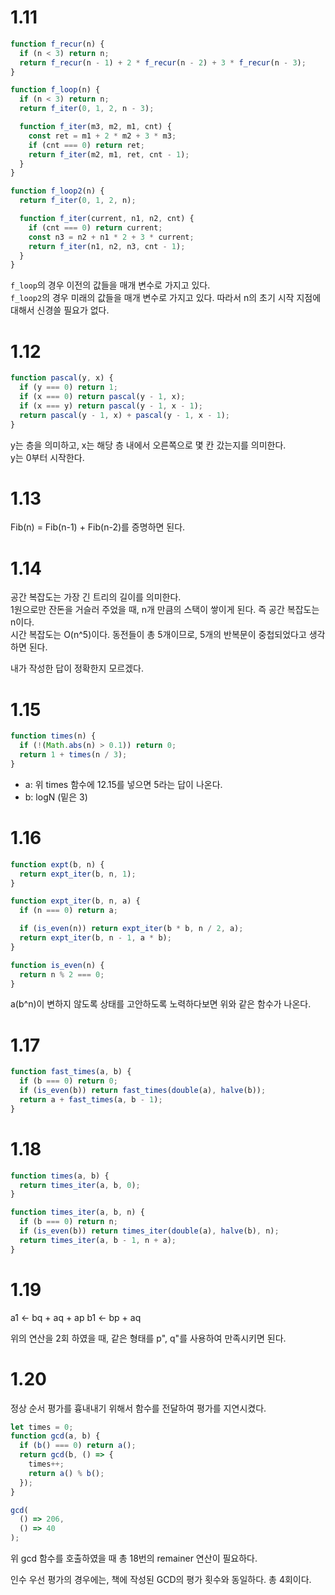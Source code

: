 # 1.11

```js
function f_recur(n) {
  if (n < 3) return n;
  return f_recur(n - 1) + 2 * f_recur(n - 2) + 3 * f_recur(n - 3);
}

function f_loop(n) {
  if (n < 3) return n;
  return f_iter(0, 1, 2, n - 3);

  function f_iter(m3, m2, m1, cnt) {
    const ret = m1 + 2 * m2 + 3 * m3;
    if (cnt === 0) return ret;
    return f_iter(m2, m1, ret, cnt - 1);
  }
}

function f_loop2(n) {
  return f_iter(0, 1, 2, n);

  function f_iter(current, n1, n2, cnt) {
    if (cnt === 0) return current;
    const n3 = n2 + n1 * 2 + 3 * current;
    return f_iter(n1, n2, n3, cnt - 1);
  }
}
```

`f_loop`의 경우 이전의 값들을 매개 변수로 가지고 있다.  
`f_loop2`의 경우 미래의 값들을 매개 변수로 가지고 있다. 따라서 n의 초기 시작 지점에 대해서 신경쓸 필요가 없다.

# 1.12

```js
function pascal(y, x) {
  if (y === 0) return 1;
  if (x === 0) return pascal(y - 1, x);
  if (x === y) return pascal(y - 1, x - 1);
  return pascal(y - 1, x) + pascal(y - 1, x - 1);
}
```

y는 층을 의미하고, x는 해당 층 내에서 오른쪽으로 몇 칸 갔는지를 의미한다.  
y는 0부터 시작한다.

# 1.13

Fib(n) = Fib(n-1) + Fib(n-2)를 증명하면 된다.

# 1.14

공간 복잡도는 가장 긴 트리의 길이를 의미한다.  
1원으로만 잔돈을 거슬러 주었을 때, n개 만큼의 스택이 쌓이게 된다. 즉 공간 복잡도는 n이다.  
시간 복잡도는 O(n^5)이다. 동전들이 총 5개이므로, 5개의 반복문이 중첩되었다고 생각하면 된다.

내가 작성한 답이 정확한지 모르겠다.

# 1.15

```js
function times(n) {
  if (!(Math.abs(n) > 0.1)) return 0;
  return 1 + times(n / 3);
}
```

- a: 위 times 함수에 12.15를 넣으면 5라는 답이 나온다.
- b: logN (밑은 3)

# 1.16

```js
function expt(b, n) {
  return expt_iter(b, n, 1);
}

function expt_iter(b, n, a) {
  if (n === 0) return a;

  if (is_even(n)) return expt_iter(b * b, n / 2, a);
  return expt_iter(b, n - 1, a * b);
}

function is_even(n) {
  return n % 2 === 0;
}
```

a(b^n)이 변하지 않도록 상태를 고안하도록 노력하다보면 위와 같은 함수가 나온다.

# 1.17

```js
function fast_times(a, b) {
  if (b === 0) return 0;
  if (is_even(b)) return fast_times(double(a), halve(b));
  return a + fast_times(a, b - 1);
}
```

# 1.18

```js
function times(a, b) {
  return times_iter(a, b, 0);
}

function times_iter(a, b, n) {
  if (b === 0) return n;
  if (is_even(b)) return times_iter(double(a), halve(b), n);
  return times_iter(a, b - 1, n + a);
}
```

# 1.19

a1 <- bq + aq + ap
b1 <- bp + aq

위의 연산을 2회 하였을 때, 같은 형태를 p", q"를 사용하여 만족시키면 된다.

# 1.20

정상 순서 평가를 흉내내기 위해서 함수를 전달하여 평가를 지연시켰다.

```js
let times = 0;
function gcd(a, b) {
  if (b() === 0) return a();
  return gcd(b, () => {
    times++;
    return a() % b();
  });
}

gcd(
  () => 206,
  () => 40
);
```

위 gcd 함수를 호출하였을 때 총 18번의 remainer 연산이 필요하다.

인수 우선 평가의 경우에는, 책에 작성된 GCD의 평가 횟수와 동일하다. 총 4회이다.

